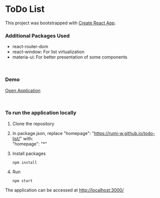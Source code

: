 # ToDo List

This project was bootstrapped with [Create React App](https://github.com/facebook/create-react-app).

### Additional Packages Used

- react-router-dom
- react-window: For list virtualization
- materia-ui: For better presentation of some components

<br >

### Demo

[Open Application](https://Rumi-W.github.io/todo-list/)

<br >

### To run the application locally

1. Clone the repository
2. In package.json, replace "homepage": "https://rumi-w.github.io/todo-list/" with: <br>
   "homepage": "\*"
3. Install packages

   ```
   npm install
   ```

4. Run

   ```
   npm start
   ```

The application can be accessed at <http://localhost:3000/>
